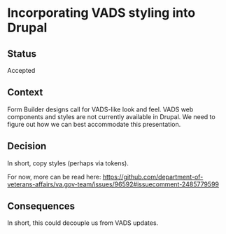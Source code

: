 # Incorporating VADS styling into Drupal

## Status

Accepted

## Context

Form Builder designs call for VADS-like look and feel. VADS web components and styles are not currently available in Drupal. We need to figure out how we can best accommodate this presentation.

## Decision

In short, copy styles (perhaps via tokens).

For now, more can be read here: https://github.com/department-of-veterans-affairs/va.gov-team/issues/96592#issuecomment-2485779599

## Consequences

In short, this could decouple us from VADS updates.
